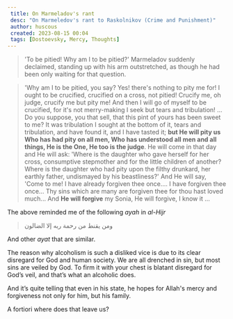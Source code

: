 ```yaml
---
 title: On Marmeladov's rant
 desc: "On Marmeledov's rant to Raskolnikov (Crime and Punishment)"
 author: huscous
 created: 2023-08-15 00:04
 tags: [Dostoevsky, Mercy, Thoughts]
---
```


> 'To be pitied! Why am I to be pitied?' Marmeladov suddenly declaimed, standing up with his arm outstretched, as though he had been only waiting for that question.

> 'Why am I to be pitied, you say? Yes! there's nothing to pity me for! I ought to be crucified, crucified on a cross, not pitied! Crucify me, oh judge, crucify me but pity me! And then I will go of myself to be crucified, for it's not merry-making I seek but tears and tribulation! ... Do you suppose, you that sell, that this pint of yours has been sweet to me? It was tribulation I sought at the bottom of it, tears and tribulation, and have found it, and I have tasted it; **but He will pity us Who has had pity on all men, Who has understood all men and all things, He is the One, He too is the judge**. He will come in that day and He will ask: 'Where is the daughter who gave herself for her cross, consumptive stepmother and for the little children of another? Where is the daughter who had pity upon the filthy drunkard, her earthly father, undismayed by his beastliness?' And He will say, 'Come to me! I have already forgiven thee once.... I have forgiven thee once... Thy sins which are many are forgiven thee for thou hast loved much... And **He will forgive** my Sonia, He will forgive, I know it ...

The above reminded me of the following *ayah* in *al-Hijr*

> ومن يقنط من رحمة ربه إلا الضالون

And other *ayat* that are similar.

The reason why alcoholism is such a disliked vice is due to its clear disregard for God and human society. We are all drenched in sin, but most sins are veiled by God. To firm it with your chest is blatant disregard for God’s veil, and that’s what an alcoholic does.

And it’s quite telling that even in his state, he hopes for Allah\'s mercy and forgiveness not only for him, but his family.

A fortiori where does that leave us?
